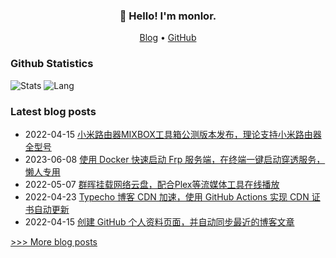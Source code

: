 
<h3 align="center">👋 Hello! I'm monlor.</h3>

<p align="center">
  <a href="https://www.monlor.com">Blog</a> •
  <a href="https://github.com/monlor">GitHub</a>
</p>

### Github Statistics

![Stats](https://github-readme-stats.vercel.app/api?username=monlor&show_icons=true&layout=compact&count_private=true&hide_title=true&theme=default&)
![Lang](https://github-readme-stats.vercel.app/api/top-langs/?username=monlor&layout=compact&count_private=true&theme=default&hide=css,html,javascript)

### Latest blog posts

- 2022-04-15 [小米路由器MIXBOX工具箱公测版本发布，理论支持小米路由器全型号](https://www.monlor.com/archives/59/)
- 2023-06-08 [使用 Docker 快速启动 Frp 服务端，在终端一键启动穿透服务，懒人专用](https://www.monlor.com/archives/110/)
- 2022-05-07 [群晖挂载网络云盘，配合Plex等流媒体工具在线播放](https://www.monlor.com/archives/99/)
- 2022-04-23 [Typecho 博客 CDN 加速，使用 GitHub Actions 实现 CDN 证书自动更新](https://www.monlor.com/archives/95/)
- 2022-04-15 [创建 GitHub 个人资料页面，并自动同步最近的博客文章](https://www.monlor.com/archives/54/)

[>>> More blog posts](https://www.monlor.com/archive.html)
